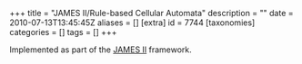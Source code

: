 +++
title = "JAMES II/Rule-based Cellular Automata"
description = ""
date = 2010-07-13T13:45:45Z
aliases = []
[extra]
id = 7744
[taxonomies]
categories = []
tags = []
+++

Implemented as part of the [JAMES II](https://rosettacode.org/wiki/JAMES_II) framework.
